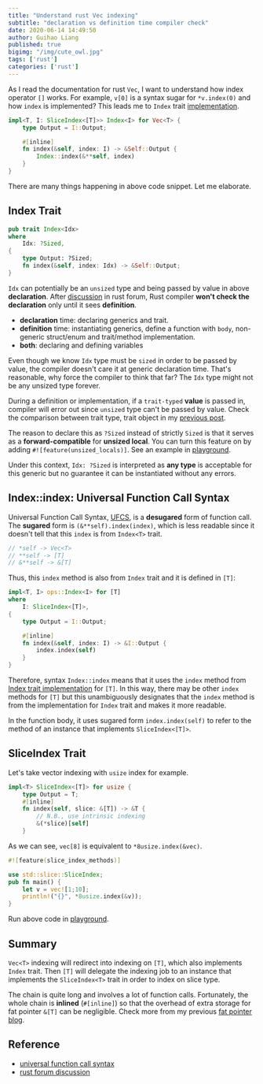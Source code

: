 ```yaml
---
title: "Understand rust Vec indexing"
subtitle: "declaration vs definition time compiler check"
date: 2020-06-14 14:49:50
author: Guihao Liang
published: true
bigimg: "/img/cute_owl.jpg"
tags: ['rust']
categories: ['rust']
---
```



As I read the documentation for rust `Vec`, I want to understand how index operator `[]` works. For example, `v[0]` is a syntax sugar for `*v.index(0)` and how `index` is implemented? This leads me to `Index` trait [implementation](https://doc.rust-lang.org/src/alloc/vec.rs.html#1940-1947).

```rust
impl<T, I: SliceIndex<[T]>> Index<I> for Vec<T> {
    type Output = I::Output;

    #[inline]
    fn index(&self, index: I) -> &Self::Output {
        Index::index(&**self, index)
    }
}
```

There are many things happening in above code snippet. Let me elaborate.

## Index Trait

```rust
pub trait Index<Idx>
where
    Idx: ?Sized,
{
    type Output: ?Sized;
    fn index(&self, index: Idx) -> &Self::Output;
}
```

`Idx` can potentially be an `unsized` type and being passed by value in above __declaration__. After [discussion][forum-discuss] in rust forum, Rust compiler __won't check the declaration__ only until it sees __definition__.

* __declaration__ time: declaring generics and trait.
* __definition__ time: instantiating generics, define a function with `body`, non-generic struct/enum and trait/method implementation.
* __both__: declaring and defining variables

Even though we know `Idx` type must be `sized` in order to be passed by value, the compiler doesn't care it at generic declaration time. That's reasonable, why force the compiler to think that far? The `Idx` type might not be any unsized type forever.

During a definition or implementation, if a `trait-typed` **value** is passed in, compiler will error out since `unsized` type can't be passed by value. Check the comparison between trait type, trait object in my [previous post](../rust/2020-05-17-trait-obj-over-trait-obj.md).

The reason to declare this as `?Sized` instead of strictly `Sized` is that it serves as a __forward-compatible__ for __unsized local__. You can turn this feature on by adding `#![feature(unsized_locals)]`. See an example in [playground](https://play.rust-lang.org/?version=nightly&mode=debug&edition=2018&gist=2ddbdf71ea67ba17391d1c98d08a18cb).

Under this context, `Idx: ?Sized` is interpreted as __any type__ is acceptable for this generic but no guarantee it can be instantiated without any errors.

## Index::index: Universal Function Call Syntax

Universal Function Call Syntax, [UFCS][call-expression], is a **desugared** form of function call. The **sugared** form is `(&**self).index(index)`, which is less readable since it doesn't tell that this `index` is from `Index<T>` trait.

```rust
// *self -> Vec<T>
// **self -> [T]
// &**self -> &[T]
```

Thus, this `index` method is also from `Index` trait and it is defined in `[T]`:

```rust
impl<T, I> ops::Index<I> for [T]
where
    I: SliceIndex<[T]>,
{
    type Output = I::Output;

    #[inline]
    fn index(&self, index: I) -> &I::Output {
        index.index(self)
    }
}
```

Therefore, syntax `Index::index` means that it uses the `index` method from [Index trait implementation](https://doc.rust-lang.org/src/core/slice/mod.rs.html#2724-2734) for `[T]`. In this way, there may be other `index` methods for `[T]` but this unambiguously designates that the `index` method is from the implementation for `Index` trait and makes it more readable.

In the function body, it uses sugared form `index.index(self)` to refer to the method of an instance that implements `SliceIndex<[T]>`.

## SliceIndex Trait

Let's take vector indexing with `usize` index for example.

```rust
impl<T> SliceIndex<[T]> for usize {
    type Output = T;
    #[inline]
    fn index(self, slice: &[T]) -> &T {
        // N.B., use intrinsic indexing
        &(*slice)[self]
    }
```

As we can see, `vec[8]` is equivalent to `*8usize.index(&vec)`.

```rust
#![feature(slice_index_methods)]

use std::slice::SliceIndex;
pub fn main() {
    let v = vec![1;10];
    println!("{}", *8usize.index(&v));
}
```

Run above code in [playground](https://play.rust-lang.org/?version=nightly&mode=release&edition=2018&gist=e15028844024851a972e3c7fe6a2de89).

## Summary

`Vec<T>` indexing will redirect into indexing on `[T]`, which also implements `Index` trait. Then `[T]` will delegate the indexing job to an instance that implements the `SliceIndex<T>` trait in order to index on slice type.

The chain is quite long and involves a lot of function calls. Fortunately, the whole chain is __inlined__ (`#[inline]`) so that the overhead of extra storage for fat pointer `&[T]` can be negligible. Check more from my previous [fat pointer blog](../rust/20-06-06-fat-pointer.md).

## Reference

* [universal function call syntax][call-expression]
* [rust forum discussion][forum-discuss]

[forum-discuss]: https://users.rust-lang.org/t/need-explanation-for-passing-sized-as-value-in-generic-declaration/44235?u=jarvi-izana
[call-expression]: https://doc.rust-lang.org/reference/expressions/call-expr.html#disambiguating-function-calls